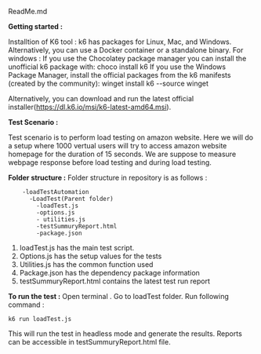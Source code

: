 ReadMe.md

**Getting started :**

Installtion of K6 tool :
 k6 has packages for Linux, Mac, and Windows. Alternatively, you can use a Docker container or a standalone binary.
For windows :
If you use the Chocolatey package manager you can install the unofficial k6 package with:
choco install k6
If you use the Windows Package Manager, install the official packages from the k6 manifests (created by the community):
winget install k6 --source winget

Alternatively, you can download and run the latest official installer(https://dl.k6.io/msi/k6-latest-amd64.msi).

**Test Scenario :**

Test scenario is to perform load testing on amazon website.
Here we will do a setup where 1000 vertual users will try to access amazon website homepage for the duration of 15 seconds.
We are suppose to measure webpage response before load testing and during load testing.


**Folder structure :**
Folder structure in repository is as follows :
```
    -loadTestAutomation
      -LoadTest(Parent folder)
        -loadTest.js
        -options.js
        - utilities.js
        -testSummuryReport.html
        -package.json
```
1.	loadTest.js has the main test script. 
2.	Options.js has the setup values for the tests
3.	Utilities.js has the common function used
4.	Package.json has the dependency package information
5.	testSummuryReport.html contains the latest test run report

**To run the test :**
Open terminal . Go to loadTest folder. Run following command :
```
k6 run loadTest.js
```
This will run the test in headless mode and generate the results. Reports can be accessible in testSummuryReport.html file.






